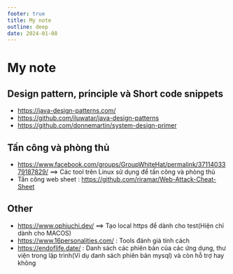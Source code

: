 ```yaml
---
footer: true
title: My note
outline: deep
date: 2024-01-08
---
```



# My note
## Design pattern, principle và Short code snippets
- https://java-design-patterns.com/
- https://github.com/iluwatar/java-design-patterns
- https://github.com/donnemartin/system-design-primer
## Tấn công và phòng thủ
- https://www.facebook.com/groups/GroupWhiteHat/permalink/3711403379187829/  ==> Các tool trên Linux sử dụng để tấn công và phòng thủ
- Tấn công web sheet : https://github.com/riramar/Web-Attack-Cheat-Sheet
## Other
- https://www.ophiuchi.dev/ ==> Tạo local https để dành cho test(Hiện chỉ dành cho MACOS)
- https://www.16personalities.com/ : Tools đánh giá tính cách
- https://endoflife.date/ : Danh sách các phiên bản của các ứng dụng, thư viện trong lập trình(Ví dụ danh sách phiên bản mysql) và còn hỗ trợ hay không
